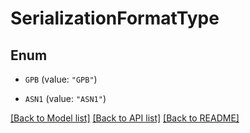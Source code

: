 # SerializationFormatType

## Enum


* `GPB` (value: `"GPB"`)

* `ASN1` (value: `"ASN1"`)


[[Back to Model list]](../README.md#documentation-for-models) [[Back to API list]](../README.md#documentation-for-api-endpoints) [[Back to README]](../README.md)


